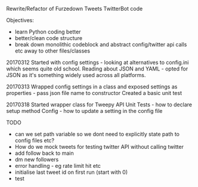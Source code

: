 Rewrite/Refactor of Furzedown Tweets TwitterBot code

Objectives:
- learn Python coding better
- better/clean code structure
- break down monolithic codeblock and abstract config/twitter api calls etc away to other files/classes

20170312
Started with config settings - looking at alternatives to config.ini which seems quite old school. Reading about JSON and YAML - opted for JSON as it's something widely used across all platforms.

20170313
Wrapped config settings in a class and exposed settings as properties - pass json file name to constructor
Created a basic unit test

20170318
Started wrapper class for Tweepy API
Unit Tests - how to declare setup method
Config - how to update a setting in the config file

TODO
- can we set path variable so we dont need to explicitly state path to config files etc?
- How do we mock tweets for testing twitter API without calling twitter
- add follow back to main
- dm new followers
- error handling - eg rate limit hit etc
- initialise last tweet id on first run (start with 0)
- test